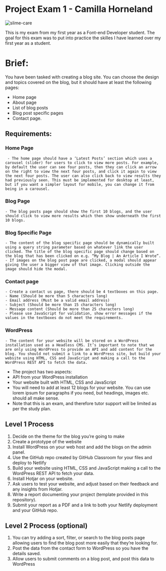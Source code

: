 # Project Exam 1 - Camilla Horneland

![slime-care](https://user-images.githubusercontent.com/104870685/223856774-2900453a-3f00-4dd9-b162-193742b115e8.jpeg)

This is my exam from my first year as a Font-end Developer student. The goal for this exam was to put into practice the skilles I have learned over my first year as a student.


# Brief:
You have been tasked with creating a blog site. You can choose the design and topics covered on the blog, but it should have at least the following pages:
-	Home page
-	About page
-	List of blog posts
-	Blog post specific pages
-	Contact page.

## Requirements:

### Home Page
     - The home page should have a ‘Latest Posts’ section which uses a carousel (slider) for users to click to view more posts. For example, by default the user can see four posts, then they can click an arrow on the right to view the next four posts, and click it again to view the next four posts. The user can also click back to view results they had previously seen. This must be implemented for desktop at least, but if you want a simpler layout for mobile, you can change it from being in a carousel.
### Blog Page
    - The blog posts page should show the first 10 blogs, and the user should click to view more results which then show underneath the first 10 blogs.
### Blog Specific Page
    - The content of the blog specific page should be dynamically built using a query string parameter based on whatever link the user clicked. The title of the blog specific page should change based on the blog that has been clicked on e.g. “My Blog | An Article I Wrote”.
    - If images on the blog post page are clicked, a modal should appear giving the user a bigger view of that image. Clicking outside the image should hide the modal.
### Contact page
    - Create a contact us page, there should be 4 textboxes on this page.
    - Name (Should be more than 5 characters long)
    - Email address (Must be a valid email address)
    - Subject (Should be more than 15 characters long)
    - Message content (Should be more than 25 characters long)
    - Please use JavaScript for validation, show error messages if the values in the textboxes do not meet the requirements.
### WordPress
    - The content for your website will be stored on a WordPress installation used as a Headless CMS. It’s important to note that we are only using WordPress to provide an API and add content for the blog. You should not submit a link to a WordPress site, but build your website using HTML, CSS and JavaScript and making a call to the WordPress REST API to fetch the data. 
   - The project has two aspects:
   -	API from your WordPress installation
   -	Your website built with HTML, CSS and JavaScript
   - You will need to add at least 12 blogs for your website. You can use lorem ipsum for paragraphs if you need, but headings, images etc. should all make sense.
   - Note that this is an exam, and therefore tutor support will be limited as per the study plan.

## Level 1 Process

1.	Decide on the theme for the blog you’re going to make
2.	Create a prototype of the website
3.	Install WordPress on your web host and add the blogs on the admin panel. 
4.	Use the GitHub repo created by GitHub Classroom for your files and deploy to Netlify
5.	Build your website using HTML, CSS and JavaScript making a call to the WordPress REST API to fetch your data.
6.	Install Hotjar on your website.
7.	Ask users to test your website, and adjust based on their feedback and any insights from Hotjar.
8.	Write a report documenting your project (template provided in this repository).
9.	Submit your report as a PDF and a link to both your Netlify deployment and your GitHub repo.
 
## Level 2 Process (optional)

1.	You can try adding a sort, filter, or search to the blog posts page allowing users to find the blog post more easily that they’re looking for. 
2.	Post the data from the contact form to WordPress so you have the details saved.
3.	Allow users to submit comments on a blog post, and post this data to WordPress



